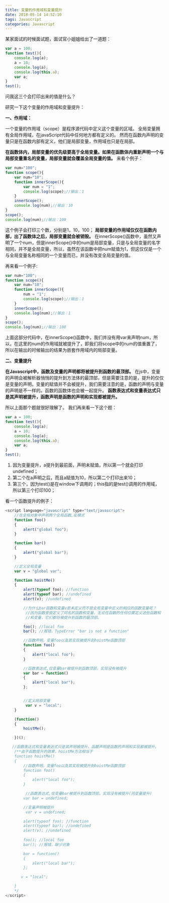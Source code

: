 ```yaml
---
title: 变量的作用域和变量提升
date: 2018-05-14 14:52:10
tags: Javascript
categories: Javascript
---
```

某家面试的时候面试题，面试官小姐姐给出了一道题：
```javascript
var a = 100;
function test(){
	console.log(a);
	a = 10;
	console.log(a);
	console.log(this.a);
	var a;
}
test();
```
问我这三个会打印出来的值是什么？


研究一下这个变量的作用域和变量提升：

**一、作用域：**

一个变量的作用域（scope）是程序源代码中定义这个变量的区域。 
全局变量拥有全局作用域，在javaScript代码中任何地方都有定义的。 
然而在函数内声明的变量只是在函数内部有定义，他们是局部变量，作用域也只是在局部。

**在函数体内，局部变量的优先级要高于全局变量。如果在函数体内重新声明一个与局部变量重名的变量，局部变量就会覆盖全局变量的值。**
来看个例子：

```javascript
var num="100";
function scope(){
	var num="10";
    function innerScope(){
        var num = "1";
        console.log(scope);//输出：1
    }
    innerScope();
    console.log(num);//输出：10
}
scope();
console.log(num);//输出：100
```
这个例子会打印三个数，分别是1，10，100；
**局部变量的作用域仅仅在函数内部，出了函数体之后，局部变量就会被销毁。**
在innerScope()函数中，虽然又声明了一个num，但是innerScope()中的num是局部变量，只是与全局变量的名字相同，并不是全局变量，所以，虽然在该函数中把num赋值为1，但这仅仅是一个与全局变量名称相同的一个变量而已，并没有改变全局变量的值。

再来看一个例子:

```javascript
var num="100";
function scope(){
	var num="10";
    function innerScope(){
        num = "1";
        console.log(scope);//输出：1
    }
    innerScope();
    console.log(num);//输出：1
}
scope();
console.log(num);//输出：100
```
上面这部分代码中，在innerScope()函数中，我们并没有用var来声明num，所以，在这里的num的作用域就被提升了，即我们将scope中的num的值重置了，所以在输出的时候输出的结果为嵌套作用域内的局部变量。

**二、变量提升**

**在Javascript中，函数及变量的声明都将被提升到函数的最顶部。**
在js中，变量的声明会被解析器悄悄的提升到方法体的最顶部，但是需要注意的是，提升的仅仅是变量的声明，变量的赋值并不会被提升，我们需要注意的是，函数的声明与变量的声明是不一样的。函数的函数体也会被一起提升。
**函数表达式和变量表达式只是其声明被提升，函数声明是函数的声明和实现都被提升。**

所以上面那个题就很好理解了。
我们再来看一下这个题：
```javascript
var a = 100;
function test(){
	console.log(a);
	a = 10;
	console.log(a);
	console.log(this.a);
	var a;
}
test();
```
 1. 因为变量提升，a提升到最前面，声明未赋值，所以第一个就会打印undefined；
 2. 第二个在a声明之后，而且a赋值为10，所以第二个打印出来10；
 3. 第三个，因为test()是在window下调用的；this指的是test()调用的作用域，所以第三个打印100；

看一个函数提升的例子：

```javascript
<script language="javascript" type="text/javascript">    
    //在全局对象中声明两个全局函数,反模式  
    function foo()  
    {  
        alert("global foo");  
    }  

    function bar()  
    {  
        alert("global bar");  
    }  

    //定义全局变量  
    var v = "global var";  

    function hoistMe()  
    {  
        alert(typeof foo); //function  
        alert(typeof bar); //undefined  
        alert(v); //undefined  

        //为什么bar函数和变量v是未定义而不是全局变量中定义的相应的函数变量呢？  
         //因为函数里面定义了同名的函数和变量，无论在函数的任何位置定义这些函数和  
         //和变量，它们都将被提升到函数的最顶部。  

        foo(); //local foo  
        bar(); //报错，TypeError "bar is not a function"

        //函数声明，变量foo以及其实现被提升到hoistMe函数顶部  
        function foo()  
        {  
            alert("local foo");  
        }  

        //函数表达式,仅变量bar被提升到函数顶部，实现没有被提升  
        var bar = function()  
        {  
            alert("local bar");  
        };  


        //定义局部变量  
         var v = "local";  
    }  

    (function()  
    {  
        hoistMe();  

    })();  

   //函数表达式和变量表达式只是其声明被提升，函数声明是函数的声明和实现都被提升。  
    /**由于函数提升的效果，hoistMe方法相当于 
    function hoistMe() 
    { 
        //函数声明，变量foo以及其实现被提升到hoistMe函数顶部 
        function foo() 
        { 
            alert("local foo"); 
        } 

         //函数表达式,仅变量bar被提升到函数顶部，实现没有被提升(同变量提升) 
        var bar = undefined; 

        //变量声明被提升 
         var v = undefined; 

        alert(typeof foo); //function 
        alert(typeof bar); //undefined 
		alert(v); //undefined 
		
        foo(); //local foo 
        bar(); //报错，缺少对象 

        bar = function() 
        { 
            alert("local bar"); 
        }; 

       v = "local"; 

    } 
    */  
</script>  
```
